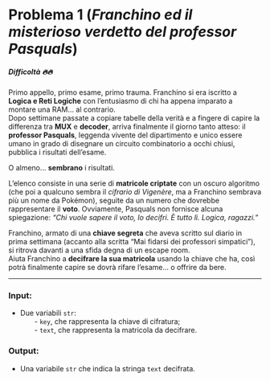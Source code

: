 # Problema 1 (*Franchino ed il misterioso verdetto del professor Pasquals*)
##### Difficoltà 🔥🔥
Primo appello, primo esame, primo trauma. Franchino si era iscritto a **Logica e Reti Logiche** con l’entusiasmo di chi ha appena imparato a montare una RAM... al contrario.  
Dopo settimane passate a copiare tabelle della verità e a fingere di capire la differenza tra **MUX** e **decoder**, arriva finalmente il giorno tanto atteso: il **professor Pasquals**, leggenda vivente del dipartimento e unico essere umano in grado di disegnare un circuito combinatorio a occhi chiusi, pubblica i risultati dell’esame.

O almeno... **sembrano** i risultati.

L’elenco consiste in una serie di **matricole‍ criptate** con un oscuro algoritmo (che poi a qualcuno sembra il _cifrario di Vigenère_, ma a Franchino sembrava più un nome da Pokémon), seguite da un numero che dovrebbe rappresentare il **voto**. Ovviamente, Pasquals non fornisce alcuna spiegazione: _“Chi vuole sapere il voto, lo decifri. È tutto lì. Logica, ragazzi.”_

Franchino, armato di una **chiave segreta** che aveva scritto sul diario in prima settimana (accanto alla scritta “Mai fidarsi dei professori simpatici”), si ritrova davanti a una sfida degna di un escape room.  
Aiuta Franchino a **decifrare la sua matricola** usando la chiave che ha, così potrà finalmente capire se dovrà rifare l’esame… o offrire da bere.

---

### **Input**:

- Due variabili `str‌`:  
      - `key‍`, che rappresenta la chiave di cifratura;  
      - `text​`, che rappresenta la matricola da decifrare.
    

### **Output**:

- Una variabile `str‍` che indica la stringa `text‍` decifrata.